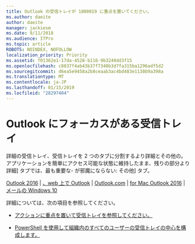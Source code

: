 ```yaml
---
title: Outlook の受信トレイが 1800019 に重点を置いてください。
ms.author: daeite
author: daeite
manager: jackiesm
ms.date: 9/11/2018
ms.audience: ITPro
ms.topic: article
ROBOTS: NOINDEX, NOFOLLOW
localization_priority: Priority
ms.assetid: f01362e1-17da-4528-b116-9b3240dd3f15
ms.openlocfilehash: c8037f4ab43b37f7340b3d7fa315ba1296adf5d2
ms.sourcegitcommit: d6ea5e9458a2b8ceaab3ac4bd483e1130b9a398a
ms.translationtype: MT
ms.contentlocale: ja-JP
ms.lasthandoff: 01/15/2019
ms.locfileid: "28297404"
---
```

# <a name="focused-inbox-in-outlook"></a>Outlook にフォーカスがある受信トレイ

詳細の受信トレイ、受信トレイを 2 つのタブに分割するより詳細とその他の。アプリケーションを簡単にアクセス可能な状態に維持したまま、残りの部分より詳細] タブでは、最も重要な- が邪魔にならない: その他] タブ。
  
[Outlook 2016](https://go.microsoft.com/fwlink/p/?linkid=2002112&amp;clcid=0x409) | [、web 上で Outlook](https://go.microsoft.com/fwlink/p/?linkid=2002113&amp;clcid=0x409) | [Outlook.com](https://go.microsoft.com/fwlink/p/?linkid=2002012&amp;clcid=0x409) | [for Mac Outlook 2016](https://go.microsoft.com/fwlink/p/?linkid=2002013&amp;clcid=0x409) | [メールの Windows 10](https://go.microsoft.com/fwlink/p/?linkid=2001919&amp;clcid=0x409)
  
詳細については、次の項目を参照してください。
  
- [アクションに重点を置いて受信トレイを参照してください。](https://go.microsoft.com/fwlink/p/?linkid=2002212&amp;clcid=0x409)
    
- [PowerShell を使用して組織内のすべてのユーザーの受信トレイの中心を構成します。](https://go.microsoft.com/fwlink/p/?linkid=2002308&amp;clcid=0x409)
    

